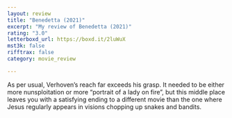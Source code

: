 ```yaml
---
layout: review
title: "Benedetta (2021)"
excerpt: "My review of Benedetta (2021)"
rating: "3.0"
letterboxd_url: https://boxd.it/2luWuX
mst3k: false
rifftrax: false
category: movie_review

---
```


As per usual, Verhoven’s reach far exceeds his grasp. It needed to be either more nunsploitation or more “portrait of a lady on fire”, but this middle place leaves you with a satisfying ending to a different movie than the one where Jesus regularly appears in visions chopping up snakes and bandits.